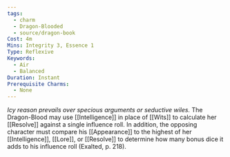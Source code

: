 ```yaml
---
tags:
  - charm
  - Dragon-Blooded
  - source/dragon-book
Cost: 4m
Mins: Integrity 3, Essence 1
Type: Reflexive
Keywords:
  - Air
  - Balanced
Duration: Instant
Prerequisite Charms:
  - None
---
```

*Icy reason prevails over specious arguments or seductive wiles.*
The Dragon-Blood may use [[Intelligence]] in place of [[Wits]] to calculate her [[Resolve]] against a single influence roll. In addition, the opposing character must compare his [[Appearance]] to the highest of her [[Intelligence]], [[Lore]], or [[Resolve]] to determine how many bonus dice it adds to his influence roll (Exalted, p. 218).